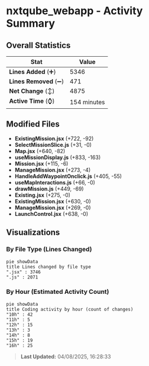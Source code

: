 # nxtqube_webapp - Activity Summary 

## Overall Statistics

| Stat                   | Value                                                             |
| ---------------------- | ----------------------------------------------------------------- |
| **Lines Added** (➕)   | 5346                                          |
| **Lines Removed** (➖) | 471                                        |
| **Net Change** (↕)    | 4875                |
| **Active Time** (⌚)   | 154 minutes |


## Modified Files
- **ExistingMission.jsx** (+722, -92)
- **SelectMissionSlice.js** (+31, -0)
- **Map.jsx** (+640, -82)
- **useMissionDisplay.js** (+833, -163)
- **Mission.jsx** (+115, -6)
- **ManageMission.jsx** (+273, -4)
- **HandleAddWaypointOnclick.js** (+405, -55)
- **useMapInteractions.js** (+66, -0)
- **drawMission.js** (+449, -69)
- **Existing.jsx** (+275, -0)
- **ExistingMission.jsx** (+630, -0)
- **ManageMission.jsx** (+269, -0)
- **LaunchControl.jsx** (+638, -0)

## Visualizations

### By File Type (Lines Changed)

```mermaid
pie showData
title Lines changed by file type
".jsx" : 3746
".js" : 2071
```

### By Hour (Estimated Activity Count)

```mermaid
pie showData
title Coding activity by hour (count of changes)
"10h" : 42
"11h" : 5
"12h" : 15
"13h" : 3
"14h" : 8
"15h" : 19
"16h" : 25
```


> **Last Updated:** 04/08/2025, 16:28:33